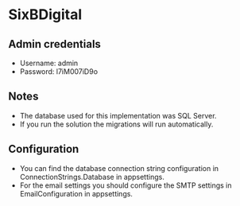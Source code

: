# SixBDigital 

## Admin credentials

-   Username: admin
-   Password: l7iM007iD9o

## Notes

-	The database used for this implementation was SQL Server.
- 	If you run the solution the migrations will run automatically.

## Configuration

-	You can find the database connection string configuration in ConnectionStrings.Database in appsettings.
-	For the email settings you should configure the SMTP settings in EmailConfiguration in appsettings.
